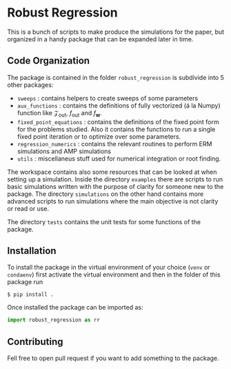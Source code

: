 # Robust Regression

This is a bunch of scripts to make produce the simulations for the paper, but organized in a handy package that can be expanded later in time.

## Code Organization

The package is contained in the folder `robust_regression` is subdivide into 5 other packages:
* `sweeps` : contains helpers to create sweeps of some parameters
* `aux_functions` : contains the definitions of fully vectorized (á la Numpy) function like $\mathcal{Z}_{\text{out}}$, $f_{\text{out}}$ and $f_{\mathbf{w}}$.
* `fixed_point_equations` : contains the definitions of the fixed point form for the problems studied. Also it contains the functions to run a single fixed point iteration or to optimize over some parameters.
* `regression_numerics` : contains the relevant routines to perform ERM simulations and AMP simulations
* `utils` : miscellaneus stuff used for numerical integration or root finding.

The workspace contains also some resources that can be looked at when setting up a simulation. Inside the directory `examples` there are scripts to run basic simulations written with the purpose of clarity for someone new to the package. The directory `simulations` on the other hand contains more advanced scripts to run simulations where the main objective is not clarity or read or use.

The directory `tests` contains the unit tests for some functions of the package.

## Installation

To install the package in the virtual environment of your choice (`venv` or `condaenv`) first activate the virtual environment and then in the folder of this package run
```shell
$ pip install .
```

Once installed the package can be imported as:
```python
import robust_regression as rr
```

## Contributing

Fell free to open pull request if you want to add something to the package.